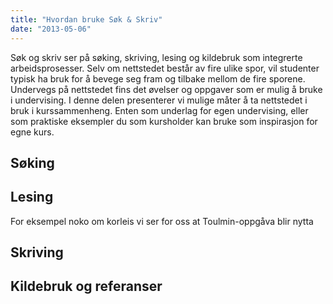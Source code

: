 ```yaml
---
title: "Hvordan bruke Søk & Skriv"
date: "2013-05-06"
---
```


Søk og skriv ser på søking, skriving, lesing og kildebruk som integrerte arbeidsprosesser. Selv om nettstedet består av fire ulike spor, vil studenter typisk ha bruk for å bevege seg fram og tilbake mellom de fire sporene. Undervegs på nettstedet fins det øvelser og oppgaver som er mulig å bruke i undervising. I denne delen presenterer vi mulige måter å ta nettstedet i bruk i kurssammenheng. Enten som underlag for egen undervising, eller som praktiske eksempler du som kursholder kan bruke som inspirasjon for egne kurs.

## Søking

## Lesing

For eksempel noko om korleis vi ser for oss at Toulmin-oppgåva blir nytta

## Skriving

## Kildebruk og referanser
